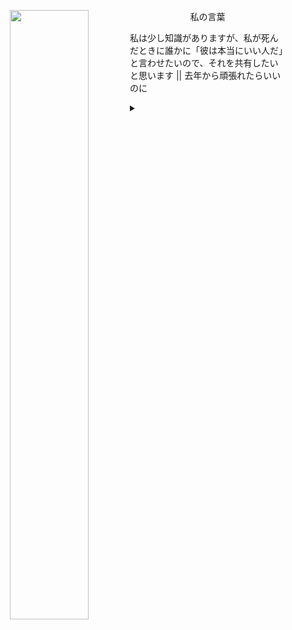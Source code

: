 <p align="center">
    <a href="https://github.com/Dhn-nys?tab=repositories">
        <img align="left" width="50%" src="https://imgur.com/download/WsJubMv/">
    </a>
</p>
    <p align="center">私の言葉</p>
    <p>私は少し知識がありますが、私が死んだときに誰かに「彼は本当にいい人だ」と言わせたいので、それを共有したいと思います || 去年から頑張れたらいいのに</p>
    <details>
    </br>
    </br>
        <summary></summary>
        <p align="center">
            <a href="#" target="_blank">
                <img alt="Top Language" src="https://github-readme-stats.vercel.app/api/top-langs/?username=dhn-nys&hide=html,&hide_border=true&title_color=2e3440&text_color=3b4252"/>
                <img alt="GitHub Stats" src="https://github-readme-stats.vercel.app/api?username=dhn-nys&show_icons=true&hide_border=true&icon_color=2e3440&title_color=2e3440&text_color=5e81ac"/>
            </a>
        </p>
        <details>
            <summary></summary>
            <p align="center">
                <a href="https://github.com/dhn-nys" target="_blank">
                    <img alt="GitHub Hits" src="https://badges.pufler.dev/visits/dhn-nys/dhn-nys?style=flat-square&label=Visits&color=success&logo=GitHub&logoColor=white&labelColor=2e3440"/>
                </a>
                <a href="https://github.com/dhn-nys/dhn-nys" target="_blank">
                    <img alt="GitHub Updates" src="https://img.shields.io/github/last-commit/dhn-nys/dhn-nys?style=flat-square&label=Updated&labelColor=3b4252&color=2e3440"/>
                </a>
            </p>
    </details>
</details>
